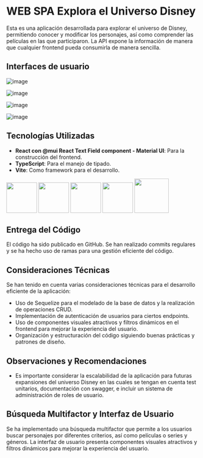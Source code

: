 # WEB SPA Explora el Universo Disney

Esta es una aplicación desarrollada para explorar el universo de Disney, permitiendo conocer y modificar los personajes, así como comprender las películas en las que participaron. La API expone la información de manera que cualquier frontend pueda consumirla de manera sencilla.

## Interfaces de usuario

![image](https://github.com/sebastiannarvaez23/dv-idico-web/assets/88569352/ad031d7f-dffa-4662-92ed-39810c297adb)

![image](https://github.com/sebastiannarvaez23/dv-idico-web/assets/88569352/9b85d275-897f-4c03-a7e5-0a3e5c865d3b)

![image](https://github.com/sebastiannarvaez23/dv-idico-web/assets/88569352/ddd85383-aa7a-4220-a646-088cd3e22898)

![image](https://github.com/sebastiannarvaez23/dv-idico-web/assets/88569352/47e6b56a-12c5-47e4-be2b-16b46d1ab181)

## Tecnologías Utilizadas
- **React con @mui React Text Field component - Material UI**: Para la construcción del frontend.
- **TypeScript**: Para el manejo de tipado.
- **Vite**: Como framework para el desarrollo.

<p align="left">
  <img src="https://github.com/sebastiannarvaez23/window-quote-machine/assets/88569352/8be2479b-f1da-4d44-a379-a2050d40ec5e" width="auto" height="80">
  <img src="https://github.com/sebastiannarvaez23/dv-idico-web/assets/88569352/76eab810-4409-4ecd-9949-7dbf85a37800" width="auto" height="80">
  <img src="https://github.com/sebastiannarvaez23/dv-idico-web/assets/88569352/4a76714b-8dee-433e-a353-fbcee2b57c0c" width="auto" height="80">
  <img src="https://github.com/sebastiannarvaez23/dv-idico-web/assets/88569352/cc64327f-28bd-43df-bd5f-1c9283988c34" width="auto" height="80">
  <img src="https://static-00.iconduck.com/assets.00/git-icon-1024x1024-pqp7u4hl.png" width="auto" height="90">
</p>

## Entrega del Código

El código ha sido publicado en GitHub. Se han realizado commits regulares y se ha hecho uso de ramas para una gestión eficiente del código.

## Consideraciones Técnicas

Se han tenido en cuenta varias consideraciones técnicas para el desarrollo eficiente de la aplicación:

- Uso de Sequelize para el modelado de la base de datos y la realización de operaciones CRUD.
- Implementación de autenticación de usuarios para ciertos endpoints.
- Uso de componentes visuales atractivos y filtros dinámicos en el frontend para mejorar la experiencia del usuario.
- Organización y estructuración del código siguiendo buenas prácticas y patrones de diseño.

## Observaciones y Recomendaciones

- Es importante considerar la escalabilidad de la aplicación para futuras expansiones del universo Disney en las cuales se tengan en cuenta test unitarios, documentación con swagger, e incluir un sistema de administración de roles de usuario.

## Búsqueda Multifactor y Interfaz de Usuario

Se ha implementado una búsqueda multifactor que permite a los usuarios buscar personajes por diferentes criterios, así como películas o series y géneros. La interfaz de usuario presenta componentes visuales atractivos y filtros dinámicos para mejorar la experiencia del usuario.

